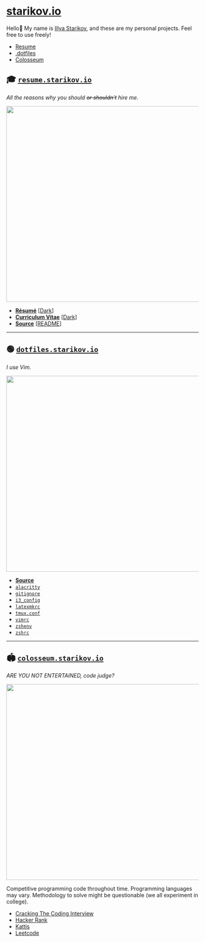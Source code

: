 # [starikov.io](https://starikov.io)

<!-- Google tag (gtag.js) -->
<script async src="https://www.googletagmanager.com/gtag/js?id=G-MF94N59911"></script>
<script>
  window.dataLayer = window.dataLayer || [];
  function gtag(){dataLayer.push(arguments);}
  gtag('js', new Date());

  gtag('config', 'G-MF94N59911');
</script>

Hello👋 My name is [Illya Starikov](https://starikov.co), and these are my personal projects. Feel free to use freely!

- [Resume](#resume)
- [.dotfiles](#dotfiles)
- [Colosseum](#colosseum)


<a name="resume"/>

## 🎓 [`resume.starikov.io`](https://resume.starikov.io)
*All the reasons why you should ~~or shouldn't~~ hire me.*

<p align="center"><img width=512 src="https://resume.starikov.io/template/starriculum-vitae.png"></p>

- **[Résumé](https://resume.starikov.io/illya-starikov-resume.pdf)** [[Dark](https://resume.starikov.io/illya-starikov-resume-dark.pdf)]
- **[Curriculum Vitae](https://resume.starikov.io/illya-starikov-cv.pdf)** [[Dark](https://resume.starikov.io/illya-starikov-cv-dark.pdf)]
- **[Source](http://github.com/illyaStarikov/resume/)** [[README](https://resume.starikov.io/)]

---


<a name="dotfiles"/>

## 🟢 [`dotfiles.starikov.io`](https://dotfiles.starikov.io)
*I use Vim.*

<p align="center"><img width=512 src="https://dotfiles.starikov.io/template/dotfiles.png"></p>

- **[Source](https://github.com/IllyaStarikov/.dotfiles)**
- [`alacritty`](http://dotfiles.starikov.io/template/alacritty.html)
- [`gitignore`](http://dotfiles.starikov.io/template/gitignore.html)
- [`i3_config`](http://dotfiles.starikov.io/template/i3_config.html)
- [`latexmkrc`](http://dotfiles.starikov.io/template/latexmkrc.html)
- [`tmux.conf`](http://dotfiles.starikov.io/template/tmux.html)
- [`vimrc`](http://dotfiles.starikov.io/template/vimrc.html)
- [`zshenv`](http://dotfiles.starikov.io/template/zshenv.html)
- [`zshrc`](http://dotfiles.starikov.io/template/zshrc.html)

---


<a name="colosseum"/>

## 🏟 [`colosseum.starikov.io`](https://colosseum.starikov.io)
*ARE YOU NOT ENTERTAINED, code judge?*

<p align="center"><img width=512 src="https://colosseum.starikov.io/template/colosseum.png"></p>

Competitive programming code throughout time. Programming languages may vary. Methodology to solve might be questionable (we all experiment in college).

- [Cracking The Coding Interview](https://github.com/IllyaStarikov/colosseum/tree/main/src/cracking-the-code-interview)
- [Hacker Rank](https://github.com/IllyaStarikov/colosseum/tree/main/src/hacker-rank)
- [Kattis](https://github.com/IllyaStarikov/colosseum/tree/main/src/kattis)
- [Leetcode](https://github.com/IllyaStarikov/colosseum/tree/main/src/leetcode)

